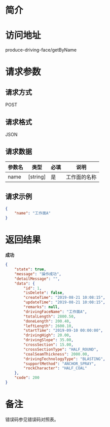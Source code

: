 # 简介

# 访问地址
produce-driving-face/getByName

# 请求参数

## 请求方式
POST

## 请求格式
JSON

## 请求数据
|参数名|类型|必填|说明|
|-|-|-|-|
|name|[string]|是|工作面的名称|

## 请求示例
```json
{
	"name": "工作面A"
}
```

# 返回结果
**成功**
```json
{
    "state": true,
    "message": "操作成功",
    "detailMessage": "",
    "data": {
        "id": 1,
        "isDelete": false,
        "createTime": "2019-08-21 10:08:15",
        "updateTime": "2019-08-21 10:08:15",
        "remarks": null,
        "drivingFaceName": "工作面A",
        "totalLength": 2800.50,
        "doneLength": 200.40,
        "leftLength": 2600.10,
        "startTime": "2019-09-10 00:00:00",
        "drivingHigh": 20.00,
        "drivingSlope": 35.00,
        "crossSection": 15.00,
        "crossSectionType": "HALF_ROUND",
        "coalSeamThickness": 2000.00,
        "drivingTechnologyType": "BLASTING",
        "supportMethod": "ANCHOR_SPRAY",
        "rockCharacter": "HALF_COAL"
    },
    "code": 200
}
```

# 备注
错误码参见错误码对照表。